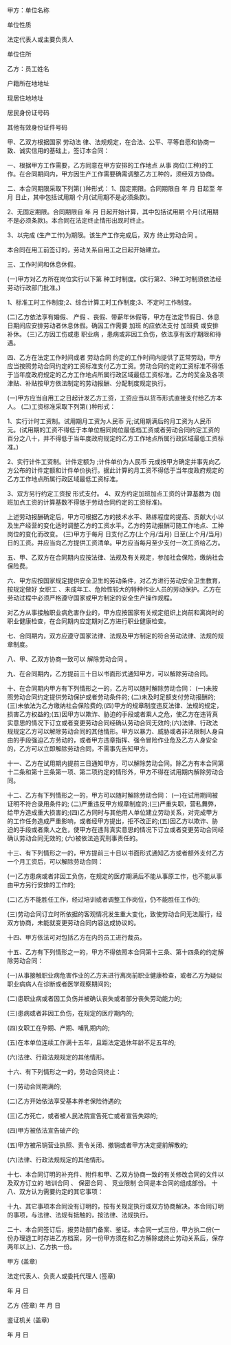 
 


甲方：单位名称


单位性质


法定代表人或主要负责人


单位住所


乙方：员工姓名


户籍所在地地址


现居住地地址


居民身份证号码


其他有效身份证件号码


甲、乙双方根据国家
劳动法
律、法规规定，在合法、公平、平等自愿和协商一致、诚实信用的基础上，签订本合同：


一、根据甲方工作需要，乙方同意在甲方安排的工作地点 从事 岗位(工种)的工作。在合同期间内，甲方因生产工作需要确需调整乙方工种的，须经双方协商。


二、本合同期限采取下列第( )种形式： 1、固定期限。合同期限自 年 月 日起至 年 月 日止，其中包括试用期 个月(试用期不是必须条款)。


2、无固定期限。合同期限自 年 月 日起开始计算，其中包括试用期 个月(试用期不是必须条款)。本合同在法定终止情形出现时终止。


3、以完成 (生产工作)为期限。该生产工作完成后，双方
终止劳动合同
。


本合同在用工前签订的，劳动关系自用工之日起开始建立。


三、工作时间和休息休假。


(一)甲方对乙方所在岗位实行以下第 种工时制度。(实行第2、3种工时制须依法经劳动行政部门批准。)


1、标准工时工作制度;2、综合计算工时工作制度;3、不定时工作制度。


(二)乙方依法享有婚假、
产假
、丧假、带薪年休假等，甲方在法定节假日、休息日期间应安排劳动者休息休假。确因工作需要
加班
的应依法支付
加班费
或安排补休。 (三)乙方因工伤或患
职业病
，患病或非因工负伤，依法享有医疗期限和待遇。


四、乙方在法定工作时间或者
劳动合同
约定的工作时间内提供了正常劳动，甲方应当按照劳动合同约定的工资标准支付乙方工资。劳动合同约定的工资标准不得低于当年度政府规定的乙方工作地点所属行政区域最低工资标准。乙方的奖金及各项津贴、补贴按甲方依法制定的劳动报酬、分配制度规定执行。


(一)甲方应当自用工之日起计发乙方工资，工资应当以货币形式直接支付给乙方本人。 (二)工资标准采取下列第( )种形式：


1、实行计时工资制。试用期月工资为人民币 元;试用期满后的月工资为人民币 元。(试用期的工资不得低于本单位相同岗位最低档工资或者劳动合同约定工资的百分之八十，并不得低于当年度政府规定的乙方工作地点所属行政区域最低工资标准。)


2、实行计件工资制。计件定额为 ;计件单价为人民币 元或按甲方确定并事先向乙方公布的计件定额和计件单价执行。据此计算的月工资不得低于当年度政府规定的乙方工作地点所属行政区域最低工资标准。


3、双方另行约定工资按 形式支付。 4、双方约定加班加点工资的计算基数为 (加班加点工资的计算基数不得低于劳动合同约定的工资标准)。


上述劳动报酬确定后，甲方可根据乙方的技术水平、熟练程度的提高、贡献大小以及生产经营的变化适时调整乙方的工资水平。乙方的劳动报酬可随工作地点、工种岗位的变化而改变。 (三)甲方于每月 日支付乙方(上个月/当月) 日至(上个月/当月) 日的工资。并应当向乙方提供工资清单。甲方应当每月至少支付一次工资给乙方。


五、甲、乙双方在合同期内应按法律、法规及有关规定，参加社会保险，缴纳社会保险费。


六、甲方应按国家规定提供安全卫生的劳动条件，对乙方进行劳动安全卫生教育，按规定做好
女职工
、未成年工、危险性较大的特种作业人员的劳动保护。乙方在劳动过程中必须严格遵守国家或甲方制定的安全生产操作规程。


对乙方从事接触职业病危害作业的，甲方应按国家有关规定组织上岗前和离岗时的职业健康检查，在合同期内应定期对乙方进行职业健康检查。


七、合同期内，双方应遵守国家法律、法规及甲方制定的符合劳动法律、法规的规章制度。


八、甲、乙双方协商一致可以
解除劳动合同
。


九、在合同期内，乙方提前三十日以书面形式通知甲方，可以解除劳动合同。


十、在合同期内甲方有下列情形之一的，乙方可以随时解除劳动合同： (一)未按照劳动合同约定提供劳动保护或者劳动条件的; (二)未及时足额支付劳动报酬的; (三)未依法为乙方缴纳社会保险费的;(四)甲方的规章制度违反法律、法规的规定，损害乙方权益的;(五)因甲方以欺诈、胁迫的手段或者乘人之危，使乙方在违背真实意思的情况下订立或者变更劳动合同经确认劳动合同无效的;(六)法律、行政法规规定乙方可以解除劳动合同的其他情形。甲方以暴力、威胁或者非法限制人身自由的手段强迫乙方劳动的，或者甲方违章指挥、强令冒险作业危及乙方人身安全的，乙方可以立即解除劳动合同，不需事先告知甲方。


十一、乙方在试用期内提前三日通知甲方，可以解除劳动合同。除乙方有本合同第十二条和第十三条第一项、第二项约定的情形外，甲方不得在试用期内解除劳动合同。


十二、乙方有下列情形之一的，甲方可以随时解除劳动合同： (一)在试用期间被证明不符合录用条件的; (二)严重违反甲方规章制度的;(三)严重失职，营私舞弊，给甲方造成重大损害的;(四)乙方同时与其他用人单位建立劳动关系，对完成甲方的工作任务造成严重影响，或者经甲方提出，拒不改正的;(五)因乙方以欺诈、胁迫的手段或者乘人之危，使甲方在违背真实意思的情况下订立或者变更劳动合同经确认劳动合同无效的; (六)被依法追究刑事责任的。


十三、有下列情形之一的，甲方提前三十日以书面形式通知乙方或者额外支付乙方一个月工资后，可以解除劳动合同：


(一)乙方患病或者非因工负伤，在规定的医疗期满后不能从事原工作，也不能从事由甲方另行安排的工作的;


(二)乙方不能胜任工作，经过培训或者调整工作岗位，仍不能胜任工作的;


(三)劳动合同订立时所依据的客观情况发生重大变化，致使劳动合同无法履行，经双方协商，未能就变更劳动合同内容达成协议的。


十四、甲方依法可对包括乙方在内的员工进行裁员。


十五、乙方有下列情形之一的，甲方不得依照本合同第十三条、第十四条的约定解除劳动合同：


(一)从事接触职业病危害作业的乙方未进行离岗前职业健康检查，或者乙方为疑似职业病病人在诊断或者医学观察期间的;


(二)患职业病或者因工负伤并被确认丧失或者部分丧失劳动能力的; 



(三)患病或者非因工负伤，在规定的医疗期内的; 



(四)女职工在孕期、产期、哺乳期内的;


(五)在本单位连续工作满十五年，且距法定退休年龄不足五年的; 



(六)法律、行政法规规定的其他情形。


十六、有下列情形之一的，劳动合同终止：


(一)劳动合同期满的;


(二)乙方开始依法享受基本养老保险待遇的;


(三)乙方死亡，或者被人民法院宣告死亡或者宣告失踪的; 



(四)甲方被依法宣告破产的;


(五)甲方被吊销营业执照、责令关闭、撤销或者甲方决定提前解散的;


(六)法律、行政法规规定的其他情形。


十七、本合同订明的补充件、附件和甲、乙双方协商一致的有关修改合同的文件以及双方订立的
培训合同
、
保密合同
、
竞业限制
合同是本合同的组成部份。 十八、双方认为需要约定的其它事项：


十九、其它事项本合同没有订明的，按有关规定执行或双方协商解决。本合同订明的事项，与法律、法规有抵触的，按法律、法规执行。


二十、本合同签订后，报劳动部门备案、鉴证。本合同一式三份，甲方执二份(一份办理退工时存进乙方档案，另一份甲方须在和乙方解除或终止劳动关系后，保存两年以上)、乙方执一份。


甲方 (盖章)


法定代表人、负责人或委托代理人 (签章)


年 月 日


乙方 (签章) 年 月 日


鉴证机关 (盖章)


年 月 日
 


 

 
 
 
 
 
  


  
 

  


  


  
 
 
 
 

